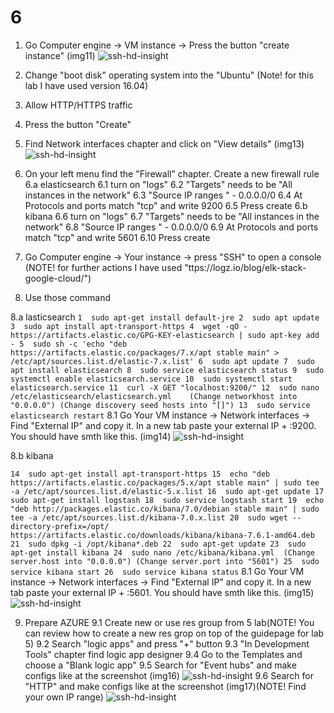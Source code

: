 

# 6
1. Go Computer engine -> VM instance  -> Press the button "create instance" (img11)
![ssh-hd-insight](../img/11.png)
2. Change "boot disk" operating system into the "Ubuntu" (Note! for this lab I have used version 16.04)
3. Allow HTTP/HTTPS traffic 
4. Press the button "Create"

5. Find Network interfaces chapter and click on "View details" (img13)
![ssh-hd-insight](../img/13.png)
6. On your left menu find the "Firewall" chapter. Create a new firewall rule 
  6.a elasticsearch
 6.1 turn on "logs"
 6.2 "Targets" needs to be "All instances in the network"
 6.3 "Source IP ranges " - 0.0.0.0/0
 6.4 At Protocols and ports match "tcp" and write 9200
 6.5 Press create 
  6.b kibana
 6.6 turn on "logs"
 6.7 "Targets" needs to be "All instances in the network"
 6.8 "Source IP ranges " - 0.0.0.0/0
 6.9 At Protocols and ports match "tcp" and write 5601
 6.10 Press create 
 
 7. Go Computer engine -> Your instance -> press "SSH" to open a console (NOTE! for further actions I have used "ttps://logz.io/blog/elk-stack-google-cloud/")

 8. Use those command 

  8.a lasticsearch
 `
    1  sudo apt-get install default-jre
    2  sudo apt update
    3  sudo apt install apt-transport-https
    4  wget -qO - https://artifacts.elastic.co/GPG-KEY-elasticsearch | sudo apt-key add -
    5  sudo sh -c 'echo "deb https://artifacts.elastic.co/packages/7.x/apt stable main" > /etc/apt/sources.list.d/elastic-7.x.list'
    6  sudo apt update
    7  sudo apt install elasticsearch
    8  sudo service elasticsearch status
    9  sudo systemctl enable elasticsearch.service
   10  sudo systemctl start elasticsearch.service
   11  curl -X GET "localhost:9200/"
   12  sudo nano /etc/elasticsearch/elasticsearch.yml   
   (Change networkhost into "0.0.0.0")
   (Change discovery seed hosts into "[]")
    13  sudo service elasticsearch restart
   `
   8.1 Go Your VM instance -> Network interfaces -> Find "External IP" and copy it. In a new tab paste your external IP + :9200. 
   You should have smth like this. (img14)
   ![ssh-hd-insight](../img/14.png)


   8.b kibana

  `
   14  sudo apt-get install apt-transport-https
   15  echo "deb https://artifacts.elastic.co/packages/5.x/apt stable main" | sudo tee -a /etc/apt/sources.list.d/elastic-5.x.list
   16  sudo apt-get update
   17  sudo apt-get install logstash
   18  sudo service logstash start
   19  echo "deb http://packages.elastic.co/kibana/7.0/debian stable main" | sudo tee -a /etc/apt/sources.list.d/kibana-7.0.x.list
   20  sudo wget --directory-prefix=/opt/ https://artifacts.elastic.co/downloads/kibana/kibana-7.6.1-amd64.deb
   21  sudo dpkg -i /opt/kibana*.deb
   22  sudo apt-get update
   23  sudo apt-get install kibana
   24  sudo nano /etc/kibana/kibana.yml 
   (Change server.host into "0.0.0.0")
   (Change server.port into "5601")
   25  sudo service kibana start
   26  sudo service kibana status
 `
   8.1 Go Your VM instance -> Network interfaces -> Find "External IP" and copy it. In a new tab paste your external IP + :5601. 
   You should have smth like this. (img15)
   ![ssh-hd-insight](../img/15.png)

   9. Prepare AZURE
   9.1 Create new or use res group from 5 lab(NOTE! You can review how to create a new res grop on top of the guidepage for lab 5)
   9.2 Search "logic apps" and press "+" button 
   9.3 "In Development Tools" chapter find logic app designer
   9.4 Go to the Templates and choose a "Blank logic app"
   9.5 Search for "Event hubs" and make configs like at the screenshot (img16)
   ![ssh-hd-insight](../img/16.png)
   9.6 Search for "HTTP" and make configs like at the screenshot (img17)(NOTE! Find your own IP range)
   ![ssh-hd-insight](../img/17.png)

